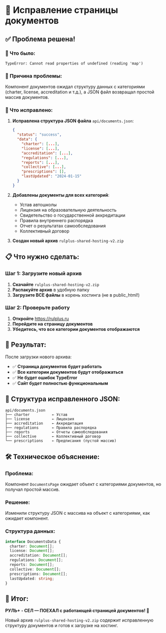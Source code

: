 # 🔧 Исправление страницы документов

## ✅ Проблема решена!

### 🚨 Что было:
```
TypeError: Cannot read properties of undefined (reading 'map')
```

### 🎯 Причина проблемы:
Компонент документов ожидал структуру данных с категориями (charter, license, accreditation и т.д.), а JSON файл возвращал простой массив документов.

### 🔧 Что исправлено:

1. **Исправлена структура JSON файла** `api/documents.json`:
   ```json
   {
     "status": "success",
     "data": {
       "charter": [...],
       "license": [...],
       "accreditation": [...],
       "regulations": [...],
       "reports": [...],
       "collective": [...],
       "prescriptions": [],
       "lastUpdated": "2024-01-15"
     }
   }
   ```

2. **Добавлены документы для всех категорий**:
   - Устав автошколы
   - Лицензия на образовательную деятельность
   - Свидетельство о государственной аккредитации
   - Правила внутреннего распорядка
   - Отчет о результатах самообследования
   - Коллективный договор

3. **Создан новый архив** `rulplus-shared-hosting-v2.zip`

## 📋 Что нужно сделать:

### Шаг 1: Загрузите новый архив
1. **Скачайте** `rulplus-shared-hosting-v2.zip`
2. **Распакуйте архив** в удобную папку
3. **Загрузите ВСЕ файлы** в корень хостинга (не в public_html!)

### Шаг 2: Проверьте работу
1. **Откройте** https://rulplus.ru
2. **Перейдите на страницу документов**
3. **Убедитесь, что все категории документов отображаются**

## 🎯 Результат:

После загрузки нового архива:
- ✅ **Страница документов будет работать**
- ✅ **Все категории документов будут отображаться**
- ✅ **Не будет ошибок TypeError**
- ✅ **Сайт будет полностью функциональным**

## 📁 Структура исправленного JSON:

```
api/documents.json
├── charter          ← Устав
├── license          ← Лицензия
├── accreditation    ← Аккредитация
├── regulations      ← Правила распорядка
├── reports          ← Отчеты самообследования
├── collective       ← Коллективный договор
└── prescriptions    ← Предписания (пустой массив)
```

## 🛠️ Техническое объяснение:

### Проблема:
Компонент `DocumentsPage` ожидает объект с категориями документов, но получал простой массив.

### Решение:
Изменили структуру JSON с массива на объект с категориями, как ожидает компонент.

### Структура данных:
```typescript
interface DocumentsData {
  charter: Document[];
  license: Document[];
  accreditation: Document[];
  regulations: Document[];
  reports: Document[];
  collective: Document[];
  prescriptions: Document[];
  lastUpdated: string;
}
```

## 🎉 Итог:

**РУЛЬ+ - СЕЛ — ПОЕХАЛ с работающей страницей документов! 🚗**

Новый архив `rulplus-shared-hosting-v2.zip` содержит исправленную структуру документов и готов к загрузке на хостинг. 